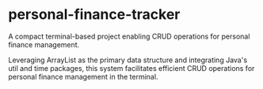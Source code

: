 # personal-finance-tracker

 A compact terminal-based project enabling CRUD operations for personal finance management.

 Leveraging ArrayList as the primary data structure and integrating Java's util and time packages, this system facilitates efficient CRUD operations for personal finance management in the terminal.
